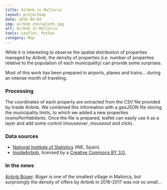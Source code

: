 ```yaml
---
title: Airbnb in Mallorca
layout: projectmap
date: 2016-04-02
img: airbnb_choropleth.jpg
alt: Airbnb in Mallorca
tools: Leaflet, Python
category: Map
---
```


While it is interesting to observe the spatial distribution of properties managed by *Airbnb*, the density of properties (i.e. number of properties relative to the population of each municipality) can provide some surprises.

Most of this work has been prepared in airports, planes and trains... during an intense month of traveling.

### Processing

The coordinates of each property are extracted from the CSV file provided by Inside Airbnb.
We combined this information with a geoJSON file storing the municipality limits, to which we added a new properties *roomsPerHabitants*. Once the file is prepared, leaflet can easily use it as a layer and add some control (*mouseover*, *mouseout* and click).

### Data sources

* [National Institute of Statistics](http://www.ine.es/) (INE, Spain).
* [InsideAirbnb](http://insideairbnb.com/), licensed by a  [Creative Commons BY 3.0.](http://creativecommons.org/licenses/by/3.0/)

### In the news

[Airbnb Búger](http://www.diariodemallorca.es/mallorca/2017/06/05/airbnbuger/1221084.html): *Búger* is one of the smallest village in Mallorca, but surprisingly the density
of offers by Airbnb in 2016-2017 was not so small...
